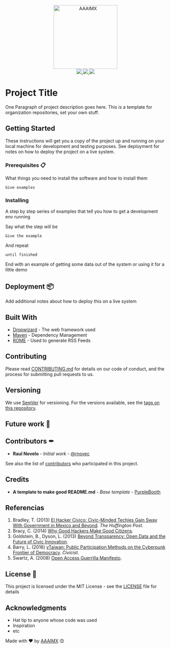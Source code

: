 <!-- init organization banner -->
<p align="center">
    <img src="https://www.aaaimx.org/img/sprites/aaaimx-transparent.png" width="200" alt="AAAIMX">
    <br>
    <a href="https://join.slack.com/t/aaaimx/shared_invite/zt-czcguels-DfXBa5Y_IoDVrLv2P5pVGQ" target="_blank">
        <img src="https://img.shields.io/badge/chat-join%20us-red">
    </a>
    <a href="https://web.facebook.com/AAAI-MX-Software-Division-109685297309422/" target="_blank">
        <img src="https://img.shields.io/badge/follow%20us-%40disoftw-blue">
    </a>
    <a href="https://www.paypal.me/aaaimx" target="_blank">
        <img src="https://img.shields.io/badge/donate-support%20us-green">
    </a>
</p>
<!-- end banner -->

# Project Title

One Paragraph of project description goes here. This is a template for organization repositories, set your own stuff.

## Getting Started

These instructions will get you a copy of the project up and running on your local machine for development and testing purposes. See deployment for notes on how to deploy the project on a live system.

### Prerequisites 📋

What things you need to install the software and how to install them

```
Give examples
```

### Installing

A step by step series of examples that tell you how to get a development env running

Say what the step will be

```
Give the example
```

And repeat

```
until finished
```

End with an example of getting some data out of the system or using it for a little demo


## Deployment 📦

Add additional notes about how to deploy this on a live system

## Built With

* [Dropwizard](http://www.dropwizard.io/1.0.2/docs/) - The web framework used
* [Maven](https://maven.apache.org/) - Dependency Management
* [ROME](https://rometools.github.io/rome/) - Used to generate RSS Feeds

## Contributing

Please read [CONTRIBUTING.md](https://www.aaaimx.org/cod) for details on our code of conduct, and the process for submitting pull requests to us.

## Versioning

We use [SemVer](http://semver.org/) for versioning. For the versions available, see the [tags on this repository](https://github.com/your/project/tags). 

## Future work 🚀

## Contributors ✒
- **Raul Novelo** - _Initial work_ - [@rnovec](https://github.com/rnovec)

See also the list of [contributors](https://github.com/your/project/contributors) who participated in this project.

## Credits
- **A template to make good README.md** - _Base template_ - [PurpleBooth](https://gist.github.com/PurpleBooth/109311bb0361f32d87a2)

## Referencias

1. Bradley, T. (2013) [El Hacker Cívico: Civic-Minded Techies Gain Sway With Government in Mexico and Beyond](http://www.huffingtonpost.com/theresa-bradley/el-hacker-civico-how-civi_b_4334088.html). *The Huffington Post*.
2. Bracy, C. (2014) [Why Good Hackers Make Good Citizens](https://www.youtube.com/watch?v=QeAGu40vZzI).
3. Goldstein, B., Dyson, L. (2013) [Beyond Transparency: Open Data and the Future of Civic Innovation](http://beyondtransparency.org).
4. Barry, L. (2016) [vTaiwan: Public Participation Methods on the Cyberpunk Frontier of Democracy](https://civichall.org/civicist/vtaiwan-democracy-frontier). *Civicist*.
5. Swartz, A. (2008) [Open Access Guerrilla Manifesto](https://archive.org/stream/GuerillaOpenAccessManifesto/Goamjuly2008_djvu.txt).

## License 📄

This project is licensed under the MIT License - see the [LICENSE](LICENSE) file for details

## Acknowledgments

* Hat tip to anyone whose code was used
* Inspiration
* etc

Made with ❤️ by [AAAIMX](https://github.com/aaaimx) 😊
